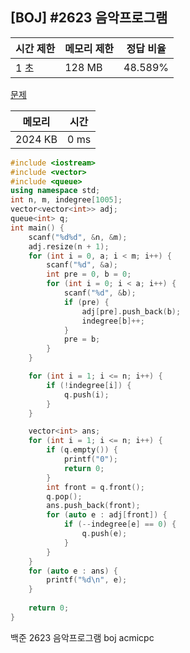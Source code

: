 ## [BOJ] #2623 음악프로그램

| 시간 제한 | 메모리 제한 | 정답 비율 |
| --------- | ----------- | --------- |
| 1 초      | 128 MB      | 48.589%   |

[문제](https://www.acmicpc.net/problem/2623)



| 메모리  | 시간 |
| ------- | ---- |
| 2024 KB | 0 ms |

```c++
#include <iostream>
#include <vector>
#include <queue>
using namespace std;
int n, m, indegree[1005];
vector<vector<int>> adj;
queue<int> q;
int main() {
	scanf("%d%d", &n, &m);
	adj.resize(n + 1);
	for (int i = 0, a; i < m; i++) {
		scanf("%d", &a);
		int pre = 0, b = 0;
		for (int i = 0; i < a; i++) {
			scanf("%d", &b);
			if (pre) {
				adj[pre].push_back(b);
				indegree[b]++;
			}
			pre = b;
		}
	}

	for (int i = 1; i <= n; i++) {
		if (!indegree[i]) {
			q.push(i);
		}
	}

	vector<int> ans;
	for (int i = 1; i <= n; i++) {
		if (q.empty()) {
			printf("0");
			return 0;
		}
		int front = q.front();
		q.pop();
		ans.push_back(front);
		for (auto e : adj[front]) {
			if (--indegree[e] == 0) {
				q.push(e);
			}
		}
	}
	for (auto e : ans) {
		printf("%d\n", e);
	}
	
	return 0;
}
```





백준 2623 음악프로그램 boj acmicpc

